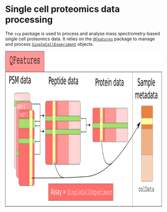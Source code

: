 # Single cell proteomics data processing

The `scp` package is used to process and analyse mass spectrometry-based single cell proteomics data.
It relies on the [`QFeatures`](https://rformassspectrometry.github.io/QFeatures/) package to manage and
process [`SingleCellExperiment`](http://bioconductor.org/packages/release/bioc/html/SingleCellExperiment.html)
objects.

<img align="center" src="https://github.com/UCLouvain-CBIO/scp/raw/master/vignettes/figures/SCP_framework.png" height="500">
